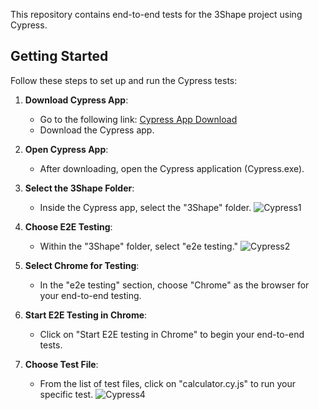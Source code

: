 This repository contains end-to-end tests for the 3Shape project using Cypress. 

## Getting Started

Follow these steps to set up and run the Cypress tests:

1. **Download Cypress App**:
   - Go to the following link: [Cypress App Download](https://download.cypress.io/app)
   - Download the Cypress app.

2. **Open Cypress App**:
   - After downloading, open the Cypress application (Cypress.exe).

3. **Select the 3Shape Folder**:
   - Inside the Cypress app, select the "3Shape" folder.
   ![Cypress1](https://github.com/DamjanXO/WebCalculator/assets/31394543/7a74caeb-9897-44ff-b6ff-d8db8c049080)

4. **Choose E2E Testing**:
   - Within the "3Shape" folder, select "e2e testing."
   ![Cypress2](https://github.com/DamjanXO/WebCalculator/assets/31394543/e761fee4-2827-4c18-a737-adcb924334e8)

5. **Select Chrome for Testing**:
   - In the "e2e testing" section, choose "Chrome" as the browser for your end-to-end testing.

6. **Start E2E Testing in Chrome**:
   - Click on "Start E2E testing in Chrome" to begin your end-to-end tests.

7. **Choose Test File**:
   - From the list of test files, click on "calculator.cy.js" to run your specific test.
   ![Cypress4](https://github.com/DamjanXO/WebCalculator/assets/31394543/93411d5d-acb4-4fd3-bae2-cdbedd2dc924)
